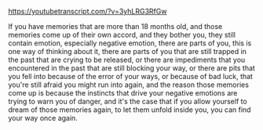 https://youtubetranscript.com/?v=3yhLRG3RfGw

 If you have memories that are more than 18 months old, and those memories come up of their own accord, and they bother you, they still contain emotion, especially negative emotion, there are parts of you, this is one way of thinking about it, there are parts of you that are still trapped in the past that are crying to be released, or there are impediments that you encountered in the past that are still blocking your way, or there are pits that you fell into because of the error of your ways, or because of bad luck, that you're still afraid you might run into again, and the reason those memories come up is because the instincts that drive your negative emotions are trying to warn you of danger, and it's the case that if you allow yourself to dream of those memories again, to let them unfold inside you, you can find your way once again.